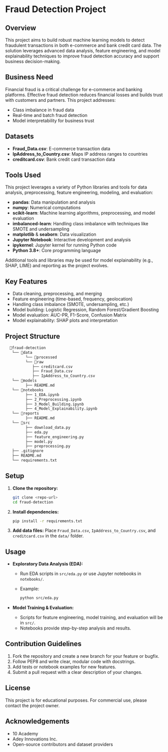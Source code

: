 # Fraud Detection Project

## Overview

This project aims to build robust machine learning models to detect fraudulent transactions in both e-commerce and bank credit card data. The solution leverages advanced data analysis, feature engineering, and model explainability techniques to improve fraud detection accuracy and support business decision-making.

## Business Need

Financial fraud is a critical challenge for e-commerce and banking platforms. Effective fraud detection reduces financial losses and builds trust with customers and partners. This project addresses:

- Class imbalance in fraud data
- Real-time and batch fraud detection
- Model interpretability for business trust

## Datasets

- **Fraud_Data.csv**: E-commerce transaction data
- **IpAddress_to_Country.csv**: Maps IP address ranges to countries
- **creditcard.csv**: Bank credit card transaction data

## Tools Used

This project leverages a variety of Python libraries and tools for data analysis, preprocessing, feature engineering, modeling, and evaluation:

- **pandas**: Data manipulation and analysis
- **numpy**: Numerical computations
- **scikit-learn**: Machine learning algorithms, preprocessing, and model evaluation
- **imbalanced-learn**: Handling class imbalance with techniques like SMOTE and undersampling
- **matplotlib** & **seaborn**: Data visualization
- **Jupyter Notebook**: Interactive development and analysis
- **ipykernel**: Jupyter kernel for running Python code
- **Python 3.8+**: Core programming language

Additional tools and libraries may be used for model explainability (e.g., SHAP, LIME) and reporting as the project evolves.

## Key Features

- Data cleaning, preprocessing, and merging
- Feature engineering (time-based, frequency, geolocation)
- Handling class imbalance (SMOTE, undersampling, etc.)
- Model building: Logistic Regression, Random Forest/Gradient Boosting
- Model evaluation: AUC-PR, F1-Score, Confusion Matrix
- Model explainability: SHAP plots and interpretation

## Project Structure

```bash
  📁fraud-detection
   └── 📁data
         └── 📁processed
         └── 📁raw
            ├── creditcard.csv
            ├── Fraud_Data.csv
            ├── IpAddress_to_Country.csv
   └── 📁models
         ├── README.md
   └── 📁notebooks
         ├── 1_EDA.ipynb
         ├── 2_Preprocessing.ipynb
         ├── 3_Model_Building.ipynb
         ├── 4_Model_Explainability.ipynb
   └── 📁reports
         ├── README.md
   └── 📁src
         ├── download_data.py
         ├── eda.py
         ├── feature_engineering.py
         ├── model.py
         ├── preprocessing.py
   ├── .gitignore
   ├── README.md
   └── requirements.txt
```

## Setup

1. **Clone the repository:**

   ```bash
   git clone <repo-url>
   cd fraud-detection
   ```

2. **Install dependencies:**

   ```bash
   pip install -r requirements.txt
   ```

3. **Add data files:**
   Place `Fraud_Data.csv`, `IpAddress_to_Country.csv`, and `creditcard.csv` in the `data/` folder.

## Usage

- **Exploratory Data Analysis (EDA):**
  - Run EDA scripts in `src/eda.py` or use Jupyter notebooks in `notebooks/`.
  - Example:
  
    ```bash
    python src/eda.py
    ```

- **Model Training & Evaluation:**
  - Scripts for feature engineering, model training, and evaluation will be in `src/`.
  - Notebooks provide step-by-step analysis and results.

## Contribution Guidelines

1. Fork the repository and create a new branch for your feature or bugfix.
2. Follow PEP8 and write clear, modular code with docstrings.
3. Add tests or notebook examples for new features.
4. Submit a pull request with a clear description of your changes.

## License

This project is for educational purposes. For commercial use, please contact the project owner.

## Acknowledgements

- 10 Academy
- Adey Innovations Inc.
- Open-source contributors and dataset providers